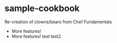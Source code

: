# sample-cookbook

Re-creation of clowns/bears from Chef Fundamentals
- More features!
- More features!
test
test2
